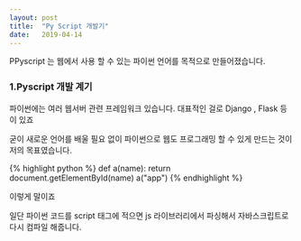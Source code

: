 ```yaml
---
layout: post
title:  "Py Script 개발기"
date:   2019-04-14
---
```


<p class="intro"><span class="dropcap">P</span>Pyscript 는 웹에서 사용 할 수 있는 파이썬 언어를 목적으로 만들어졌습니다.</p>

### 1.Pyscript 개발 계기
파이썬에는 여러 웹서버 관련 프레임워크 있습니다. 
대표적인 걸로 Django , Flask 등 이 있죠

굳이 새로운 언어를 배울 필요 없이 파이썬으로 웹도 프로그래밍 할 수 있게 만드는 것이 저의 목표였습니다.

{% highlight python %}
def a(name):
  return document.getElementById(name)
a("app")
{% endhighlight %}

이렇게 말이죠 

일단 파이썬 코드를 script 태그에 적으면 js 라이브러리에서 
파싱해서 자바스크립트로 다시 컴파일 해줍니다.

